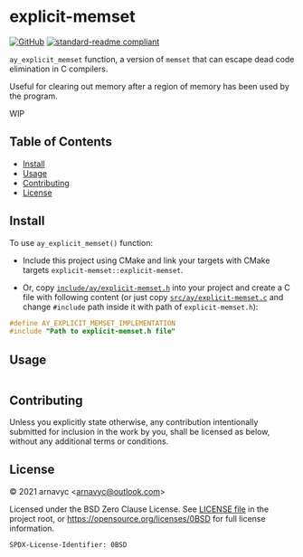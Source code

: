 <!--
SPDX-License-Identifier: 0BSD
-->

# explicit-memset

[![GitHub](https://img.shields.io/github/license/arnavyash/explicit-memset?logo=github&style=flat-square)](LICENSE.md)
[![standard-readme compliant](https://img.shields.io/badge/readme%20style-standard-brightgreen.svg?style=flat-square)](https://github.com/RichardLitt/standard-readme)

`ay_explicit_memset` function, a version of `memset` that can escape dead code
elimination in C compilers.

Useful for clearing out memory after a region of memory has been used by the
program.

WIP

## Table of Contents

- [Install](#install)
- [Usage](#usage)
- [Contributing](#contributing)
- [License](#license)

## Install

To use `ay_explicit_memset()` function:

- Include this project using CMake and link your targets with CMake targets
  `explicit-memset::explicit-memset`.

- Or, copy [`include/ay/explicit-memset.h`](include/ay/explicit-memset.h) into your project
  and create a C file with following content (or just copy [`src/ay/explicit-memset.c`](src/ay/explicit-memset.c)
  and change `#include` path inside it with path of `explicit-memset.h`):

```c
#define AY_EXPLICIT_MEMSET_IMPLEMENTATION
#include "Path to explicit-memset.h file"
```

## Usage

```

```

## Contributing

Unless you explicitly state otherwise, any contribution intentionally submitted
for inclusion in the work by you, shall be licensed as below, without any
additional terms or conditions.

## License

&copy; 2021 arnavyc \<arnavyc@outlook.com\>

Licensed under the BSD Zero Clause License. See [LICENSE file](LICENSE.md) in
the project root, or https://opensource.org/licenses/0BSD for full license
information.

```
SPDX-License-Identifier: 0BSD
```
